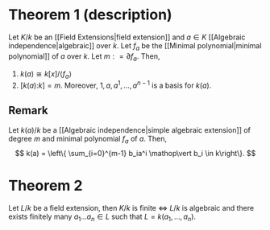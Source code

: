 # Theorem 1 (description)

Let $K/k$ be an [[Field Extensions|field extension]] and $a\in K$ [[Algebraic independence|algebraic]] over $k$. Let $f_a$ be the [[Minimal polynomial|minimal polynomial]] of $a$ over $k$. Let $m \mathrel{\mathop:}= \partial f_a$. Then,
1. $k(a) \cong k[x] / \langle f_a\rangle$
2. $\left[k(a) \mathop: k \right] = m$. Moreover, $1, a, a^1, \dots, a^{n-1}$ is a basis for $k(a)$.

## Remark

Let $k(a)/k$ be a [[Algebraic independence|simple algebraic extension]] of degree $m$ and minimal polynomial $f_a$ of $a$. Then,
$$
k(a) = \left\{ \sum_{i=0}^{m-1} b_ia^i \mathop\vert b_i \in k\right\}.
$$


# Theorem 2

Let $L/k$ be a field extension, then
$K/k$ is finite $\iff$ $L/k$ is algebraic and there exists finitely many $a_1\dots a_n \in L$ such that $L = k(a_1, \dots, a_n)$.